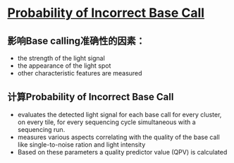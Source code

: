 # [Probability of Incorrect Base Call](https://www.ecseq.com/support/ngs/how-are-base-qualities-calculated-and-stored)

## 影响Base calling准确性的因素： 
 - the strength of the light signal 
 - the appearance of the light spot
 - other characteristic features are measured

## 计算Probability of Incorrect Base Call 
 - evaluates the detected light signal for each base call for every cluster, on every tile, for every sequencing cycle 
simultaneous with a sequencing run. 
 - measures various aspects correlating with the quality of the base call like single-to-noise ration and light intensity 
 - Based on these parameters a quality predictor value (QPV) is calculated
